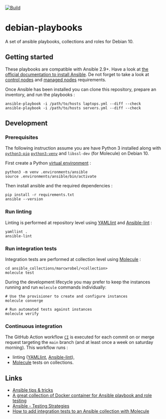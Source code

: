[![Build](https://github.com/marcwrobel/debian-playbooks/workflows/CI/badge.svg)](https://github.com/marcwrobel/debian-playbooks/actions)

# debian-playbooks

A set of ansible playbooks, collections and roles for Debian 10.

## Getting started

These playbooks are compatible with Ansible 2.9+. Have a look at [the official documentation to
install Ansible](https://docs.ansible.com/ansible/latest/installation_guide/intro_installation.html).
De not forget to take a look at [control nodes](https://docs.ansible.com/ansible/latest/installation_guide/intro_installation.html#control-node-requirements)
and [managed nodes](https://docs.ansible.com/ansible/latest/installation_guide/intro_installation.html#managed-node-requirements)
requirements.

Once Ansible has been installed you can clone this repository, prepare an inventory, and run the
playbooks :

    ansible-playbook -i /path/to/hosts laptops.yml --diff --check
    ansible-playbook -i /path/to/hosts servers.yml --diff --check

## Development

### Prerequisites
The following instruction assume you are have Python 3 installed along with [`python3-pip`](https://pip.pypa.io/en/stable/)
[`python3-venv`](https://docs.python.org/3/library/venv.html) and `libssl-dev` (for Molecule) on
Debian 10.

First create a Python [virtual environment](https://docs.python.org/3/library/venv.html) :

    python3 -m venv .environments/ansible
    source .environments/ansible/bin/activate

Then install ansible and the required dependencies :

    pip install -r requirements.txt
    ansible --version

### Run linting

Linting is performed at repository level using [YAMLlint](https://yamllint.readthedocs.io/en/stable/)
and [Ansible-lint](https://github.com/ansible/ansible-lint) :

    yamllint .
    ansible-lint

### Run integration tests

Integration tests are performed at collection level using [Molecule](https://molecule.readthedocs.io/en/stable/) :

    cd ansible_collections/marcwrobel/<collection>
    molecule test

During the development lifecycle you may prefer to keep the instances running and run `molecule`
commands individually:

    # Use the provisioner to create and configure instances
    molecule converge

    # Run automated tests against instances
    molecule verify

### Continuous integration

The GitHub Action workflow [`CI`](https://github.com/marcwrobel/debian-playbooks/actions?query=workflow%3ACI)
is executed for each commit on or merge request targeting the `main` branch (and at least once a
week on saturday morning). This workflow runs :

- linting ([YAMLlint](https://yamllint.readthedocs.io/en/stable/), [Ansible-lint](https://github.com/ansible/ansible-lint)),
- [Molecule](https://molecule.readthedocs.io/en/stable/) tests on collections.

## Links

- [Ansible tips & tricks](https://www.marcwrobel.fr/ansible)
- [A great collection of Docker container for Ansible playbook and role testing](https://hub.docker.com/u/geerlingguy)
- [Ansible - Testing Strategies](https://docs.ansible.com/ansible/latest/reference_appendices/test_strategies.html)
- [How to add integration tests to an Ansible collection with Molecule](https://www.jeffgeerling.com/blog/2019/how-add-integration-tests-ansible-collection-molecule)
